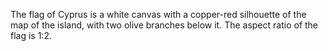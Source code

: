 The flag of Cyprus is a white canvas with a copper-red silhouette of the map of the island, with two olive branches below it. The aspect ratio of the flag is 1:2.